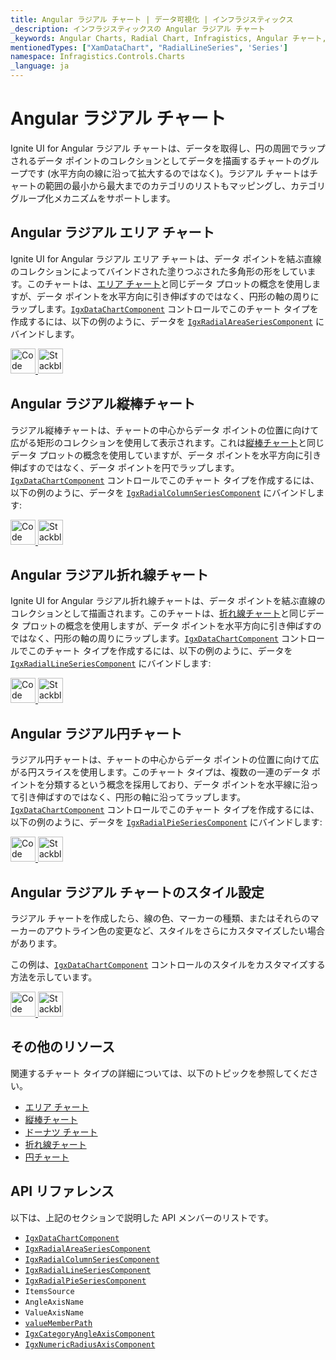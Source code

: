 ```yaml
---
title: Angular ラジアル チャート | データ可視化 | インフラジスティックス
_description: インフラジスティックスの Angular ラジアル チャート
_keywords: Angular Charts, Radial Chart, Infragistics, Angular チャート, ラジアル チャート, インフラジスティックス
mentionedTypes: ["XamDataChart", "RadialLineSeries", 'Series']
namespace: Infragistics.Controls.Charts
_language: ja
---
```


# Angular ラジアル チャート

Ignite UI for Angular ラジアル チャートは、データを取得し、円の周囲でラップされるデータ ポイントのコレクションとしてデータを描画するチャートのグループです (水平方向の線に沿って拡大するのではなく)。ラジアル チャートはチャートの範囲の最小から最大までのカテゴリのリストもマッピングし、カテゴリ グループ化メカニズムをサポートします。

## Angular ラジアル エリア チャート

Ignite UI for Angular ラジアル エリア チャートは、データ ポイントを結ぶ直線のコレクションによってバインドされた塗りつぶされた多角形の形をしています。このチャートは、[エリア チャート](area-chart.md)と同じデータ プロットの概念を使用しますが、データ ポイントを水平方向に引き伸ばすのではなく、円形の軸の周りにラップします。[`IgxDataChartComponent`]({environment:dvApiBaseUrl}/products/ignite-ui-angular/api/docs/typescript/latest/classes/igxdatachartcomponent.html) コントロールでこのチャート タイプを作成するには、以下の例のように、データを [`IgxRadialAreaSeriesComponent`]({environment:dvApiBaseUrl}/products/ignite-ui-angular/api/docs/typescript/latest/classes/igxradialareaseriescomponent.html) にバインドします。

<code-view style="height: 600px"
           data-demos-base-url="{environment:dvDemosBaseUrl}"
           iframe-src="{environment:dvDemosBaseUrl}/charts/data-chart-radial-area-chart"
           github-src="charts/data-chart/radial-area-chart"
           alt="Angular ラジアル エリア チャート" >
</code-view>

<html lang="en" xmlns="http://www.w3.org/1999/xhtml">
    <body>
      <a target="_blank" href="https://codesandbox.io/s/github/IgniteUI/igniteui-angular-examples/tree/master/samples/charts/data-chart/radial-area-chart?fontsize=14&hidenavigation=1&theme=dark&view=preview&file=/src/app.component.html" rel="noopener noreferrer">
            <img height="40px" style="border-radius: 0rem; max-width: 100%;" alt="Code Sandbox" src="https://static.infragistics.com/xplatform/images/browsers/open-sandbox.png"/>
        </a>
        <a target="_blank" href="https://stackblitz.com/github/IgniteUI/igniteui-angular-examples/tree/master/samples/charts/data-chart/radial-area-chart?file=src%2Fapp.component.html" rel="noopener noreferrer">
            <img height="40px" style="border-radius: 0rem; max-width: 100%;" alt="Stackblitz" src="https://static.infragistics.com/xplatform/images/browsers/open-stackblitz.png"/>
        </a>
    </body>
</html>

<div class="divider--half"></div>

## Angular ラジアル縦棒チャート

ラジアル縦棒チャートは、チャートの中心からデータ ポイントの位置に向けて広がる矩形のコレクションを使用して表示されます。これは[縦棒チャート](column-chart.md)と同じデータ プロットの概念を使用していますが、データ ポイントを水平方向に引き伸ばすのではなく、データ ポイントを円でラップします。[`IgxDataChartComponent`]({environment:dvApiBaseUrl}/products/ignite-ui-angular/api/docs/typescript/latest/classes/igxdatachartcomponent.html) コントロールでこのチャート タイプを作成するには、以下の例のように、データを [`IgxRadialColumnSeriesComponent`]({environment:dvApiBaseUrl}/products/ignite-ui-angular/api/docs/typescript/latest/classes/igxradialcolumnseriescomponent.html) にバインドします:

<code-view style="height: 600px"
           data-demos-base-url="{environment:dvDemosBaseUrl}"
           iframe-src="{environment:dvDemosBaseUrl}/charts/data-chart-radial-column-chart"
           github-src="charts/data-chart/radial-column-chart"
           alt="Angular ラジアル縦棒チャート" >
</code-view>

<html lang="en" xmlns="http://www.w3.org/1999/xhtml">
    <body>
      <a target="_blank" href="https://codesandbox.io/s/github/IgniteUI/igniteui-angular-examples/tree/master/samples/charts/data-chart/radial-column-chart?fontsize=14&hidenavigation=1&theme=dark&view=preview&file=/src/app.component.html" rel="noopener noreferrer">
            <img height="40px" style="border-radius: 0rem; max-width: 100%;" alt="Code Sandbox" src="https://static.infragistics.com/xplatform/images/browsers/open-sandbox.png"/>
        </a>
        <a target="_blank" href="https://stackblitz.com/github/IgniteUI/igniteui-angular-examples/tree/master/samples/charts/data-chart/radial-column-chart?file=src%2Fapp.component.html" rel="noopener noreferrer">
            <img height="40px" style="border-radius: 0rem; max-width: 100%;" alt="Stackblitz" src="https://static.infragistics.com/xplatform/images/browsers/open-stackblitz.png"/>
        </a>
    </body>
</html>

<div class="divider--half"></div>

## Angular ラジアル折れ線チャート

Ignite UI for Angular ラジアル折れ線チャートは、データ ポイントを結ぶ直線のコレクションとして描画されます。このチャートは、[折れ線チャート](line-chart.md)と同じデータ プロットの概念を使用しますが、データ ポイントを水平方向に引き伸ばすのではなく、円形の軸の周りにラップします。[`IgxDataChartComponent`]({environment:dvApiBaseUrl}/products/ignite-ui-angular/api/docs/typescript/latest/classes/igxdatachartcomponent.html) コントロールでこのチャート タイプを作成するには、以下の例のように、データを [`IgxRadialLineSeriesComponent`]({environment:dvApiBaseUrl}/products/ignite-ui-angular/api/docs/typescript/latest/classes/igxradiallineseriescomponent.html) にバインドします:

<code-view style="height: 600px"
           data-demos-base-url="{environment:dvDemosBaseUrl}"
           iframe-src="{environment:dvDemosBaseUrl}/charts/data-chart-radial-line-chart"
           github-src="charts/data-chart/radial-line-chart"
           alt="Angular ラジアル折れ線チャート" >
</code-view>

<html lang="en" xmlns="http://www.w3.org/1999/xhtml">
    <body>
      <a target="_blank" href="https://codesandbox.io/s/github/IgniteUI/igniteui-angular-examples/tree/master/samples/charts/data-chart/radial-line-chart?fontsize=14&hidenavigation=1&theme=dark&view=preview&file=/src/app.component.html" rel="noopener noreferrer">
            <img height="40px" style="border-radius: 0rem; max-width: 100%;" alt="Code Sandbox" src="https://static.infragistics.com/xplatform/images/browsers/open-sandbox.png"/>
        </a>
        <a target="_blank" href="https://stackblitz.com/github/IgniteUI/igniteui-angular-examples/tree/master/samples/charts/data-chart/radial-line-chart?file=src%2Fapp.component.html" rel="noopener noreferrer">
            <img height="40px" style="border-radius: 0rem; max-width: 100%;" alt="Stackblitz" src="https://static.infragistics.com/xplatform/images/browsers/open-stackblitz.png"/>
        </a>
    </body>
</html>

<div class="divider--half"></div>

## Angular ラジアル円チャート

ラジアル円チャートは、チャートの中心からデータ ポイントの位置に向けて広がる円スライスを使用します。このチャート タイプは、複数の一連のデータ ポイントを分類するという概念を採用しており、データ ポイントを水平線に沿って引き伸ばすのではなく、円形の軸に沿ってラップします。[`IgxDataChartComponent`]({environment:dvApiBaseUrl}/products/ignite-ui-angular/api/docs/typescript/latest/classes/igxdatachartcomponent.html) コントロールでこのチャート タイプを作成するには、以下の例のように、データを [`IgxRadialPieSeriesComponent`]({environment:dvApiBaseUrl}/products/ignite-ui-angular/api/docs/typescript/latest/classes/igxradialpieseriescomponent.html) にバインドします:

<code-view style="height: 600px"
           data-demos-base-url="{environment:dvDemosBaseUrl}"
           iframe-src="{environment:dvDemosBaseUrl}/charts/data-chart-radial-pie-chart"
           github-src="charts/data-chart/radial-pie-chart"
           alt="Angular ラジアル円チャート" >
</code-view>

<html lang="en" xmlns="http://www.w3.org/1999/xhtml">
    <body>
      <a target="_blank" href="https://codesandbox.io/s/github/IgniteUI/igniteui-angular-examples/tree/master/samples/charts/data-chart/radial-pie-chart?fontsize=14&hidenavigation=1&theme=dark&view=preview&file=/src/app.component.html" rel="noopener noreferrer">
            <img height="40px" style="border-radius: 0rem; max-width: 100%;" alt="Code Sandbox" src="https://static.infragistics.com/xplatform/images/browsers/open-sandbox.png"/>
        </a>
        <a target="_blank" href="https://stackblitz.com/github/IgniteUI/igniteui-angular-examples/tree/master/samples/charts/data-chart/radial-pie-chart?file=src%2Fapp.component.html" rel="noopener noreferrer">
            <img height="40px" style="border-radius: 0rem; max-width: 100%;" alt="Stackblitz" src="https://static.infragistics.com/xplatform/images/browsers/open-stackblitz.png"/>
        </a>
    </body>
</html>

<div class="divider--half"></div>

## Angular ラジアル チャートのスタイル設定

ラジアル チャートを作成したら、線の色、マーカーの種類、またはそれらのマーカーのアウトライン色の変更など、スタイルをさらにカスタマイズしたい場合があります。

この例は、[`IgxDataChartComponent`]({environment:dvApiBaseUrl}/products/ignite-ui-angular/api/docs/typescript/latest/classes/igxdatachartcomponent.html) コントロールのスタイルをカスタマイズする方法を示しています。

<code-view style="height: 600px"
           data-demos-base-url="{environment:dvDemosBaseUrl}"
           iframe-src="{environment:dvDemosBaseUrl}/charts/data-chart-radial-area-chart-styling"
           github-src="charts/data-chart/radial-area-chart-styling"
           alt="Angular ラジアル エリア チャートのスタイル設定" >
</code-view>

<html lang="en" xmlns="http://www.w3.org/1999/xhtml">
    <body>
      <a target="_blank" href="https://codesandbox.io/s/github/IgniteUI/igniteui-angular-examples/tree/master/samples/charts/data-chart/radial-area-chart-styling?fontsize=14&hidenavigation=1&theme=dark&view=preview&file=/src/app.component.html" rel="noopener noreferrer">
            <img height="40px" style="border-radius: 0rem; max-width: 100%;" alt="Code Sandbox" src="https://static.infragistics.com/xplatform/images/browsers/open-sandbox.png"/>
        </a>
        <a target="_blank" href="https://stackblitz.com/github/IgniteUI/igniteui-angular-examples/tree/master/samples/charts/data-chart/radial-area-chart-styling?file=src%2Fapp.component.html" rel="noopener noreferrer">
            <img height="40px" style="border-radius: 0rem; max-width: 100%;" alt="Stackblitz" src="https://static.infragistics.com/xplatform/images/browsers/open-stackblitz.png"/>
        </a>
    </body>
</html>

<div class="divider--half"></div>

## その他のリソース

関連するチャート タイプの詳細については、以下のトピックを参照してください。

-   [エリア チャート](area-chart.md)
-   [縦棒チャート](column-chart.md)
-   [ドーナツ チャート](donut-chart.md)
-   [折れ線チャート](line-chart.md)
-   [円チャート](pie-chart.md)

## API リファレンス

以下は、上記のセクションで説明した API メンバーのリストです。

-   [`IgxDataChartComponent`]({environment:dvApiBaseUrl}/products/ignite-ui-angular/api/docs/typescript/latest/classes/igxdatachartcomponent.html)
-   [`IgxRadialAreaSeriesComponent`]({environment:dvApiBaseUrl}/products/ignite-ui-angular/api/docs/typescript/latest/classes/igxradialareaseriescomponent.html)
-   [`IgxRadialColumnSeriesComponent`]({environment:dvApiBaseUrl}/products/ignite-ui-angular/api/docs/typescript/latest/classes/igxradialcolumnseriescomponent.html)
-   [`IgxRadialLineSeriesComponent`]({environment:dvApiBaseUrl}/products/ignite-ui-angular/api/docs/typescript/latest/classes/igxradiallineseriescomponent.html)
-   [`IgxRadialPieSeriesComponent`]({environment:dvApiBaseUrl}/products/ignite-ui-angular/api/docs/typescript/latest/classes/igxradialpieseriescomponent.html)
-   `ItemsSource`
-   `AngleAxisName`
-   `ValueAxisName`
-   [`valueMemberPath`]({environment:dvApiBaseUrl}/products/ignite-ui-angular/api/docs/typescript/latest/classes/igxanchoredradialseriescomponent.html#valuememberpath)
-   [`IgxCategoryAngleAxisComponent`]({environment:dvApiBaseUrl}/products/ignite-ui-angular/api/docs/typescript/latest/classes/igxcategoryangleaxiscomponent.html)
-   [`IgxNumericRadiusAxisComponent`]({environment:dvApiBaseUrl}/products/ignite-ui-angular/api/docs/typescript/latest/classes/igxnumericradiusaxiscomponent.html)
